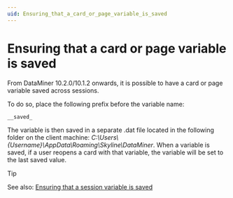 ```yaml
---
uid: Ensuring_that_a_card_or_page_variable_is_saved
---
```


# Ensuring that a card or page variable is saved

From DataMiner 10.2.0/10.1.2 onwards, it is possible to have a card or page variable saved across sessions.

To do so, place the following prefix before the variable name:

```txt
__saved_
```

The variable is then saved in a separate .dat file located in the following folder on the client machine: *C:\\Users\\{Username}\\AppData\\Roaming\\Skyline\\DataMiner*. When a variable is saved, if a user reopens a card with that variable, the variable will be set to the last saved value.

> [!TIP]
> See also:
> [Ensuring that a session variable is saved](xref:Ensuring_that_a_session_variable_is_saved)
